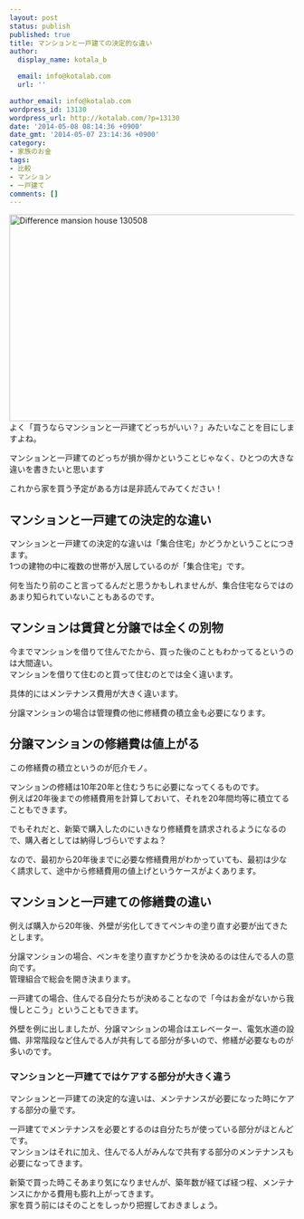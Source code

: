 ```yaml
---
layout: post
status: publish
published: true
title: マンションと一戸建ての決定的な違い
author:
  display_name: kotala_b

  email: info@kotalab.com
  url: ''

author_email: info@kotalab.com
wordpress_id: 13130
wordpress_url: http://kotalab.com/?p=13130
date: '2014-05-08 08:14:36 +0900'
date_gmt: '2014-05-07 23:14:36 +0900'
category:
- 家族のお金
tags:
- 比較
- マンション
- 一戸建て
comments: []
---
```

<p><img src="http://kotalab.com/wp-content/uploads/difference-mansion-house_130508.jpg" alt="Difference mansion house 130508" title="difference-mansion-house_130508.jpg" border="0" width="548" height="365" /><br />
よく「買うならマンションと一戸建てどっちがいい？」みたいなことを目にしますよね。</p>
<p>マンションと一戸建てのどっちが損か得かということじゃなく、ひとつの大きな違いを書きたいと思います</p>
<p>これから家を買う予定がある方は是非読んでみてください！<br />
<!--more--></p>
<h2>マンションと一戸建ての決定的な違い</h2>
<p>マンションと一戸建ての決定的な違いは「集合住宅」かどうかということにつきます。<br />
1つの建物の中に複数の世帯が入居しているのが「集合住宅」です。</p>
<p>何を当たり前のこと言ってるんだと思うかもしれませんが、集合住宅ならではのあまり知られていないこともあるのです。</p>
<h2>マンションは賃貸と分譲では全くの別物</h2>
<p>今までマンションを借りて住んでたから、買った後のこともわかってるというのは大間違い。<br />
マンションを借りて住むのと買って住むのとでは全く違います。</p>
<p>具体的には<span class="b">メンテナンス費用が大きく違います。</span></p>
<p>分譲マンションの場合は管理費の他に修繕費の積立金も必要になります。</p>
<h2>分譲マンションの修繕費は値上がる</h2>
<p>この修繕費の積立というのが厄介モノ。</p>
<p>マンションの修繕は10年20年と住むうちに必要になってくるものです。<br />
例えば20年後までの修繕費用を計算しておいて、それを20年間均等に積立てることもできます。</p>
<p>でもそれだと、新築で購入したのにいきなり修繕費を請求されるようになるので、購入者としては納得しづらいですよね？</p>
<p>なので、最初から20年後までに必要な修繕費用がわかっていても、<span class="b">最初は少なく請求して、途中から修繕費用の値上げ</span>というケースがよくあります。</p>
<h2>マンションと一戸建ての修繕費の違い</h2>
<p>例えば購入から20年後、外壁が劣化してきてペンキの塗り直す必要が出てきたとします。</p>
<p>分譲マンションの場合、ペンキを塗り直すかどうかを決めるのは住んでる人の意向です。<br />
<span class="b">管理組合で総会を開き決まります。</span></p>
<p>一戸建ての場合、住んでる自分たちが決めることなので<span class="b">「今はお金がないから我慢しとこう」ということもできます。</span></p>
<p>外壁を例に出しましたが、分譲マンションの場合はエレベーター、電気水道の設備、非常階段など住んでる人が共有してる部分が多いので、修繕が必要なものが多いのです。</p>
<h3>マンションと一戸建てではケアする部分が大きく違う</h3>
<p>マンションと一戸建ての決定的な違いは、メンテナンスが必要になった時にケアする部分の量です。</p>
<p>一戸建てでメンテナンスを必要とするのは自分たちが使っている部分がほとんどです。<br />
マンションはそれに加え、住んでる人がみんなで共有する部分のメンテナンスも必要になってきます。</p>
<p>新築で買った時こそあまり気になりませんが、築年数が経てば経つ程、メンテナンスにかかる費用も膨れ上がってきます。<br />
家を買う前にはそのことをしっかり把握しておきましょう。</p>
